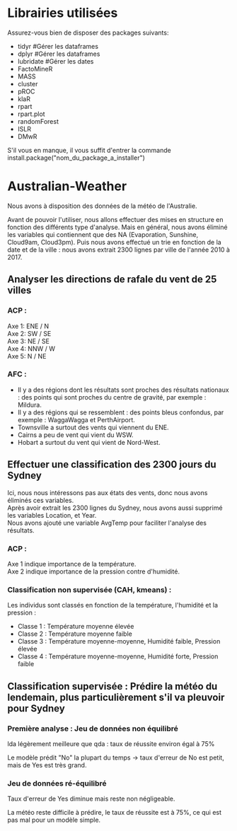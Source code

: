 # Librairies utilisées

Assurez-vous bien de disposer des packages suivants:

- tidyr #Gérer les dataframes
- dplyr #Gérer les dataframes
- lubridate #Gérer les dates
- FactoMineR
- MASS
- cluster
- pROC
- klaR
- rpart
- rpart.plot
- randomForest
- ISLR
- DMwR

S'il vous en manque, il vous suffit d'entrer la commande install.package("nom_du_package_a_installer")

# Australian-Weather

Nous avons à disposition des données de la météo de l'Australie.   

Avant de pouvoir l'utiliser, nous allons effectuer des mises en structure en fonction des différents type d'analyse. Mais en général, nous avons éliminé les variables qui contiennent que des NA (Evaporation, Sunshine, Cloud9am, Cloud3pm). Puis nous avons effectué un trie en fonction de la date et de la ville : nous avons extrait 2300 lignes par ville de l'année 2010 à 2017.  


## Analyser les directions de rafale du vent de 25 villes

### ACP : 

Axe 1: ENE / N  
Axe 2: SW / SE  
Axe 3: NE / SE  
Axe 4: NNW / W  
Axe 5: N / NE  

### AFC : 

- Il y a des régions dont les résultats sont proches des résultats nationaux : des points qui sont proches du centre de gravité, par exemple : Mildura.  
- Il y a des régions qui se ressemblent : des points bleus confondus, par exemple : WaggaWagga et PerthAirport.  
- Townsville a surtout des vents qui viennent du ENE.  
- Cairns a peu de vent qui vient du WSW.  
- Hobart a surtout du vent qui vient de Nord-West.

## Effectuer une classification des 2300 jours du Sydney

Ici, nous nous intéressons pas aux états des vents, donc nous avons éliminés ces variables.  
Après avoir extrait les 2300 lignes du Sydney, nous avons aussi supprimé les variables Location, et Year.  
Nous avons ajouté une variable AvgTemp pour faciliter l'analyse des résultats.  

### ACP : 

Axe 1 indique importance de la température.  
Axe 2 indique importance de la pression contre d'humidité.  

### Classification non supervisée (CAH, kmeans) : 
Les individus sont classés en fonction de la température, l'humidité et la pression : 

- Classe 1 : Température moyenne élevée
- Classe 2 : Température moyenne faible
- Classe 3 : Température moyenne-moyenne, Humidité faible, Pression élevée
- Classe 4 : Température moyenne-moyenne, Humidité forte, Pression faible


## Classification supervisée : Prédire la météo du lendemain, plus particulièrement s'il va pleuvoir pour Sydney

### Première analyse : Jeu de données non équilibré

lda légèrement meilleure que qda : taux de réussite environ égal à 75%

Le modèle prédit "No" la plupart du temps -> taux d'erreur de No est petit, mais de Yes est très grand.  

### Jeu de données ré-équilibré

Taux d'erreur de Yes diminue mais reste non négligeable.  


La météo reste difficile à prédire, le taux de réussite est à 75%, ce qui est pas mal pour un modèle simple.
